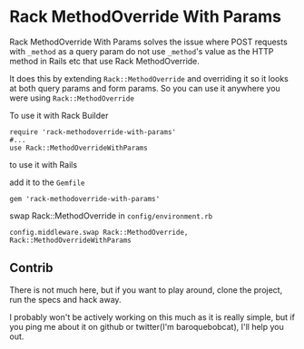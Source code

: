 Rack MethodOverride With Params
===============================
Rack MethodOverride With Params solves the issue where POST requests with `_method` as a query param do not use `_method`'s value as the HTTP method in Rails etc that use Rack MethodOverride.

It does this by extending `Rack::MethodOverride` and overriding it so it looks at both query params and form params. So you can use it anywhere you were using `Rack::MethodOverride`

To use it with Rack Builder

    require 'rack-methodoverride-with-params'
    #...
    use Rack::MethodOverrideWithParams

to use it with Rails

add it to the `Gemfile`

    gem 'rack-methodoverride-with-params'

swap Rack::MethodOverride in `config/environment.rb`

    config.middleware.swap Rack::MethodOverride, Rack::MethodOverrideWithParams
Contrib
---------------
There is not much here, but if you want to play around, clone the project, run the specs and hack away.

I probably won't be actively working on this much as it is really simple, but if you ping me about it on github or twitter(I'm baroquebobcat), I'll help you out.